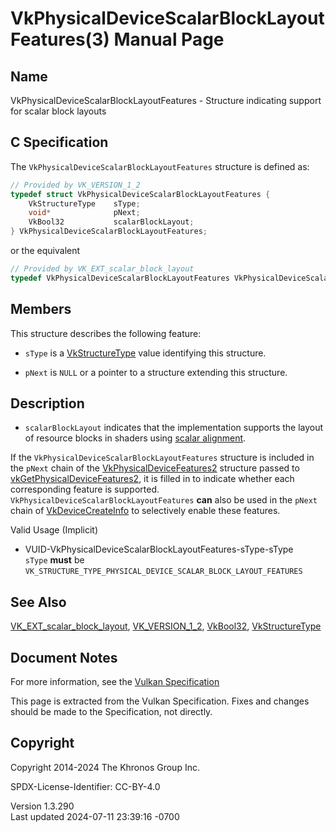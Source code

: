 # VkPhysicalDeviceScalarBlockLayoutFeatures(3) Manual Page

## Name

VkPhysicalDeviceScalarBlockLayoutFeatures - Structure indicating support
for scalar block layouts



## <a href="#_c_specification" class="anchor"></a>C Specification

The `VkPhysicalDeviceScalarBlockLayoutFeatures` structure is defined as:

``` c
// Provided by VK_VERSION_1_2
typedef struct VkPhysicalDeviceScalarBlockLayoutFeatures {
    VkStructureType    sType;
    void*              pNext;
    VkBool32           scalarBlockLayout;
} VkPhysicalDeviceScalarBlockLayoutFeatures;
```

or the equivalent

``` c
// Provided by VK_EXT_scalar_block_layout
typedef VkPhysicalDeviceScalarBlockLayoutFeatures VkPhysicalDeviceScalarBlockLayoutFeaturesEXT;
```

## <a href="#_members" class="anchor"></a>Members

This structure describes the following feature:

- `sType` is a [VkStructureType](https://registry.khronos.org/vulkan/specs/1.3-extensions/man/html/VkStructureType.html) value identifying
  this structure.

- `pNext` is `NULL` or a pointer to a structure extending this
  structure.

## <a href="#_description" class="anchor"></a>Description

- <span id="extension-features-scalarBlockLayout"></span>
  `scalarBlockLayout` indicates that the implementation supports the
  layout of resource blocks in shaders using <a
  href="https://registry.khronos.org/vulkan/specs/1.3-extensions/html/vkspec.html#interfaces-alignment-requirements"
  target="_blank" rel="noopener">scalar alignment</a>.

If the `VkPhysicalDeviceScalarBlockLayoutFeatures` structure is included
in the `pNext` chain of the
[VkPhysicalDeviceFeatures2](https://registry.khronos.org/vulkan/specs/1.3-extensions/man/html/VkPhysicalDeviceFeatures2.html) structure
passed to
[vkGetPhysicalDeviceFeatures2](https://registry.khronos.org/vulkan/specs/1.3-extensions/man/html/vkGetPhysicalDeviceFeatures2.html), it is
filled in to indicate whether each corresponding feature is supported.
`VkPhysicalDeviceScalarBlockLayoutFeatures` **can** also be used in the
`pNext` chain of [VkDeviceCreateInfo](https://registry.khronos.org/vulkan/specs/1.3-extensions/man/html/VkDeviceCreateInfo.html) to
selectively enable these features.

Valid Usage (Implicit)

- <a href="#VUID-VkPhysicalDeviceScalarBlockLayoutFeatures-sType-sType"
  id="VUID-VkPhysicalDeviceScalarBlockLayoutFeatures-sType-sType"></a>
  VUID-VkPhysicalDeviceScalarBlockLayoutFeatures-sType-sType  
  `sType` **must** be
  `VK_STRUCTURE_TYPE_PHYSICAL_DEVICE_SCALAR_BLOCK_LAYOUT_FEATURES`

## <a href="#_see_also" class="anchor"></a>See Also

[VK_EXT_scalar_block_layout](https://registry.khronos.org/vulkan/specs/1.3-extensions/man/html/VK_EXT_scalar_block_layout.html),
[VK_VERSION_1_2](https://registry.khronos.org/vulkan/specs/1.3-extensions/man/html/VK_VERSION_1_2.html), [VkBool32](https://registry.khronos.org/vulkan/specs/1.3-extensions/man/html/VkBool32.html),
[VkStructureType](https://registry.khronos.org/vulkan/specs/1.3-extensions/man/html/VkStructureType.html)

## <a href="#_document_notes" class="anchor"></a>Document Notes

For more information, see the <a
href="https://registry.khronos.org/vulkan/specs/1.3-extensions/html/vkspec.html#VkPhysicalDeviceScalarBlockLayoutFeatures"
target="_blank" rel="noopener">Vulkan Specification</a>

This page is extracted from the Vulkan Specification. Fixes and changes
should be made to the Specification, not directly.

## <a href="#_copyright" class="anchor"></a>Copyright

Copyright 2014-2024 The Khronos Group Inc.

SPDX-License-Identifier: CC-BY-4.0

Version 1.3.290  
Last updated 2024-07-11 23:39:16 -0700
